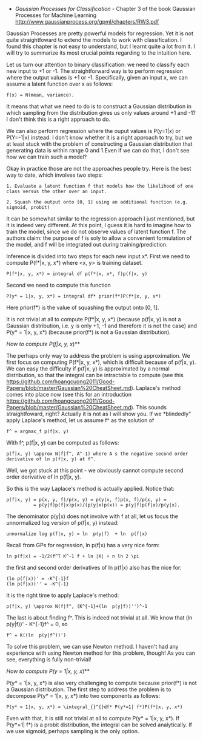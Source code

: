 - *Gaussian Processes for Classification* - Chapter 3 of the book Gaussian Processes for Machine Learning http://www.gaussianprocess.org/gpml/chapters/RW3.pdf

Gaussian Processes are pretty powerful models for regression. Yet it is not quite straightfoward to extend the models to work
with classification. I found this chapter is not easy to understand, but I learnt quite a lot from it. I will try to
summarize its most crucial points regarding to the intuition here.

Let us turn our attention to binary classification: we need to classify each new input to +1 or -1. 
The straightforward way is to perform regression where the output values is +1 or -1. Specifically, given an input x, we can assume
a latent function over x as follows:

    f(x) = N(mean, variance).

It means that what we need to do is to construct a Gaussian distribution in which sampling from the distribution gives us only values around +1 and -1? I don't think
this is a right approach to do.

We can also perform regression where the ouput values is P(y=1|x) or P(Y=-1|x) instead. I don't know whether it is a right approach to
try, but we at least stuck with the problem of constructing a Gaussian distribution that generating data is within range 0 and 1.Even if we can do that, I don't see how we can train such a model?

Okay in practice those are not the approaches people try. Here is the best way to date, which involves two steps:

    1. Evaluate a latent function f that models how the likelihood of one class versus the other over an input.
    
    2. Squash the output onto [0, 1] using an additional function (e.g. sigmoid, probit)

It can be somewhat similar to the regression approach I just mentioned, but it is indeed very different. At this point, I guess it is hard to imagine how to train the model, since we do not observe values of latent function f. The authors claim: the purpose of f is soly to allow a convenient formulation of the model, and f will be integrated out during training/prediction. 

Inference is divided into two steps for each new input x*. First we need to compute P(f*|x, y, x*) where <x, y> is training dataset.

    P(f*|x, y, x*) = integral df p(f*|x, x*, f)p(f|x, y)
    
Second we need to compute this function

    P(y* = 1|x, y, x*) = integral df* prior(f*)P(f*|x, y, x*)
    
Here prior(f*) is the value of squashing the output onto [0, 1]. 

It is not trivial at all to compute P(f*|x, y, x*) (because p(f|x, y) is not a Gaussian distribution, i.e. y is only +1, -1 and therefore it is not the case) and P(y* = 1|x, y, x*) (because prior(f*) is not a Gaussian distribution).

**How to compute P(f*|x, y, x*)**

The perhaps only way to address the problem is using approximation. We first focus on computing P(f*|x, y, x*), which is difficult because of p(f|x, y). We can easy the difficulty if p(f|x, y) is approximated by a normal distribution, so that the integral can be intractable to compute (see this https://github.com/hoangcuong2011/Good-Papers/blob/master/Gaussian%20CheatSheet.md). Laplace's method comes into place now (see this for an introduction https://github.com/hoangcuong2011/Good-Papers/blob/master/Gaussian%20CheatSheet.md). This sounds straightfoward, right? Actually it is not as I will show you. If we *blindedly" apply Laplace's method, let us assume f^ as the solution of

    f^ = argmax_f p(f|x, y)
   
With f^, p(f|x, y) can be computed as follows:

    p(f|x, y) \approx N(f|f^, A^-1) where A s the negative second order derivative of ln p(f|x, y) at f^.

Well, we got stuck at this point - we obviously cannot compute second order derivative of ln p(f|x, y).

So this is the way Laplace's method is actually applied. Notice that:

    p(f|x, y) = p(x, y, f)/p(x, y) = p(y|x, f)p(x, f)/p(x, y) = 
              = p(y|f)p(f|x)p(x)/(p(y|x)p(x)) = p(y|f)p(f|x)/p(y|x).

The denominator p(y|x) does not involve with f at all, let us focus the unnormalized log version of p(f|x, y) instead:

    unnormalize log p(f|x, y) = ln  p(y|f)  + ln  p(f|x)

Recall from GPs for regression, ln  p(f|x) has a very nice form:
    
    ln p(f|x) = -1/2(f^T K^-1 f + ln |K| + n ln 2 \pi

the first and second order derivatives of ln p(f|x) also has the nice for:
    
    (ln p(f|x))' = -K^{-1}f
    (ln p(f|x))'' = -K^{-1}

It is the right time to apply Laplace's method:

    p(f|x, y) \approx N(f|f^, (K^{-1}+(ln  p(y|f))'')^-1

The last is about finding f^. This is indeed not trivial at all. We know that (ln  p(y|f))' - K^{-1}f^ = 0, so

    f^ = K((ln  p(y|f^))')
    
To solve this problem, we can use Newton method. I haven't had any experience with using Newton method for this problem, though! As you can see, everything is fully non-trivial!

**How to compute P(y* = 1|x, y, x*)**

P(y* = 1|x, y, x*) is also very challenging to compute because prior(f*) is not a Gaussian distribution. The first step to address the problem is to decompose P(y* = 1|x, y, x*) into two components as follows:

    P(y* = 1|x, y, x*) = \integral_{}^{}df* P(y*=1| f*)P(f*|x, y, x*)

Even with that, it is still not trivial at all to compute P(y* = 1|x, y, x*). If  P(y*=1| f*) is a probit distribution, the integral can be solved analytically. If we use sigmoid, perhaps sampling is the only option.
